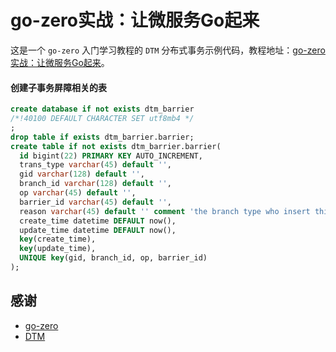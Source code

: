 # go-zero实战：让微服务Go起来
这是一个 `go-zero` 入门学习教程的 `DTM` 分布式事务示例代码，教程地址：[go-zero实战：让微服务Go起来](https://juejin.cn/post/7036011047391592485)。

#### 创建子事务屏障相关的表
```sql
create database if not exists dtm_barrier
/*!40100 DEFAULT CHARACTER SET utf8mb4 */
;
drop table if exists dtm_barrier.barrier;
create table if not exists dtm_barrier.barrier(
  id bigint(22) PRIMARY KEY AUTO_INCREMENT,
  trans_type varchar(45) default '',
  gid varchar(128) default '',
  branch_id varchar(128) default '',
  op varchar(45) default '',
  barrier_id varchar(45) default '',
  reason varchar(45) default '' comment 'the branch type who insert this record',
  create_time datetime DEFAULT now(),
  update_time datetime DEFAULT now(),
  key(create_time),
  key(update_time),
  UNIQUE key(gid, branch_id, op, barrier_id)
);
```

## 感谢

- [go-zero](https://github.com/zeromicro/go-zero)
- [DTM](https://github.com/dtm-labs/dtm)
